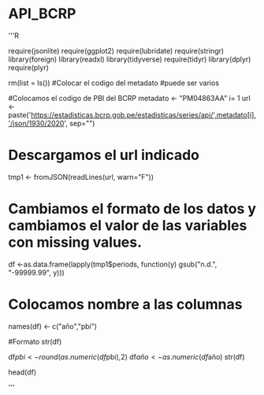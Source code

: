 # API_BCRP

'''R

require(jsonlite)
require(ggplot2)
require(lubridate)
require(stringr)
library(foreign)
library(readxl)
library(tidyverse)
require(tidyr)
library(dplyr)
require(plyr)

rm(list = ls())
#Colocar el codigo del metadato
#puede ser varios

#Colocamos el codigo de PBI del BCRP
metadato <- "PM04863AA"
i= 1
url <-paste('https://estadisticas.bcrp.gob.pe/estadisticas/series/api/',metadato[i],'/json/1930/2020', sep="") 
# Descargamos el url indicado
tmp1  <- fromJSON(readLines(url, warn="F"))
# Cambiamos el formato de los datos y cambiamos el valor de las variables con missing values.
df <-as.data.frame(lapply(tmp1$periods, function(y) gsub("n.d.", "-99999.99", y))) 

# Colocamos nombre a las columnas
names(df) <- c("año","pbi")

#Formato
str(df)

df$pbi <- round(as.numeric(df$pbi),2)
df$año <- as.numeric(df$año)
str(df)

head(df)

'''
